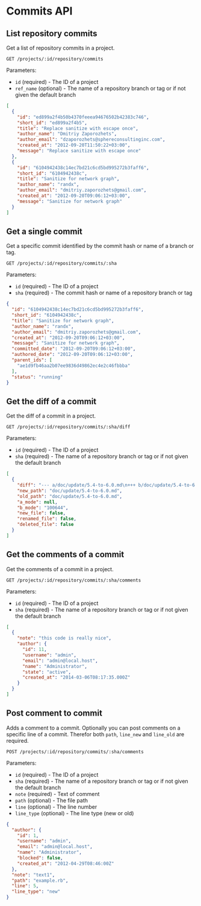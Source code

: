 # Commits API

## List repository commits

Get a list of repository commits in a project.

```
GET /projects/:id/repository/commits
```

Parameters:

- `id` (required) - The ID of a project
- `ref_name` (optional) - The name of a repository branch or tag or if not given the default branch

```json
[
  {
    "id": "ed899a2f4b50b4370feeea94676502b42383c746",
    "short_id": "ed899a2f4b5",
    "title": "Replace sanitize with escape once",
    "author_name": "Dmitriy Zaporozhets",
    "author_email": "dzaporozhets@sphereconsultinginc.com",
    "created_at": "2012-09-20T11:50:22+03:00",
    "message": "Replace sanitize with escape once"
  },
  {
    "id": "6104942438c14ec7bd21c6cd5bd995272b3faff6",
    "short_id": "6104942438c",
    "title": "Sanitize for network graph",
    "author_name": "randx",
    "author_email": "dmitriy.zaporozhets@gmail.com",
    "created_at": "2012-09-20T09:06:12+03:00",
    "message": "Sanitize for network graph"
  }
]
```

## Get a single commit

Get a specific commit identified by the commit hash or name of a branch or tag.

```
GET /projects/:id/repository/commits/:sha
```

Parameters:

- `id` (required) - The ID of a project
- `sha` (required) - The commit hash or name of a repository branch or tag

```json
{
  "id": "6104942438c14ec7bd21c6cd5bd995272b3faff6",
  "short_id": "6104942438c",
  "title": "Sanitize for network graph",
  "author_name": "randx",
  "author_email": "dmitriy.zaporozhets@gmail.com",
  "created_at": "2012-09-20T09:06:12+03:00",
  "message": "Sanitize for network graph",
  "committed_date": "2012-09-20T09:06:12+03:00",
  "authored_date": "2012-09-20T09:06:12+03:00",
  "parent_ids": [
    "ae1d9fb46aa2b07ee9836d49862ec4e2c46fbbba"
  ],
  "status": "running"
}
```

## Get the diff of a commit

Get the diff of a commit in a project.

```
GET /projects/:id/repository/commits/:sha/diff
```

Parameters:

- `id` (required) - The ID of a project
- `sha` (required) - The name of a repository branch or tag or if not given the default branch

```json
[
  {
    "diff": "--- a/doc/update/5.4-to-6.0.md\n+++ b/doc/update/5.4-to-6.0.md\n@@ -71,6 +71,8 @@\n sudo -u git -H bundle exec rake migrate_keys RAILS_ENV=production\n sudo -u git -H bundle exec rake migrate_inline_notes RAILS_ENV=production\n \n+sudo -u git -H bundle exec rake assets:precompile RAILS_ENV=production\n+\n ```\n \n ### 6. Update config files",
    "new_path": "doc/update/5.4-to-6.0.md",
    "old_path": "doc/update/5.4-to-6.0.md",
    "a_mode": null,
    "b_mode": "100644",
    "new_file": false,
    "renamed_file": false,
    "deleted_file": false
  }
]
```

## Get the comments of a commit

Get the comments of a commit in a project.

```
GET /projects/:id/repository/commits/:sha/comments
```

Parameters:

- `id` (required) - The ID of a project
- `sha` (required) - The name of a repository branch or tag or if not given the default branch

```json
[
  {
    "note": "this code is really nice",
    "author": {
      "id": 11,
      "username": "admin",
      "email": "admin@local.host",
      "name": "Administrator",
      "state": "active",
      "created_at": "2014-03-06T08:17:35.000Z"
    }
  }
]
```

## Post comment to commit

Adds a comment to a commit. Optionally you can post comments on a specific line of a commit. Therefor both `path`, `line_new` and `line_old` are required.

```
POST /projects/:id/repository/commits/:sha/comments
```

Parameters:

- `id` (required)               - The ID of a project
- `sha` (required)              - The name of a repository branch or tag or if not given the default branch
- `note` (required)             - Text of comment
- `path` (optional)             - The file path
- `line` (optional)             - The line number
- `line_type` (optional)        - The line type (new or old)

```json
{
  "author": {
    "id": 1,
    "username": "admin",
    "email": "admin@local.host",
    "name": "Administrator",
    "blocked": false,
    "created_at": "2012-04-29T08:46:00Z"
  },
  "note": "text1",
  "path": "example.rb",
  "line": 5,
  "line_type": "new"
}
```
